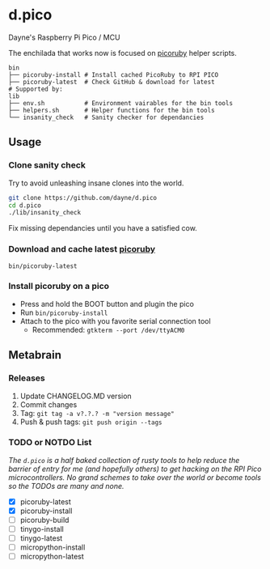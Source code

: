 # d.pico

Dayne's Raspberry Pi Pico / MCU 

The enchilada that works now is focused on [picoruby](https://github.com/picoruby/picoruby) helper scripts.
```
bin
├── picoruby-install # Install cached PicoRuby to RPI PICO
├── picoruby-latest  # Check GitHub & download for latest
# Supported by:
lib
├── env.sh           # Environment vairables for the bin tools
├── helpers.sh       # Helper functions for the bin tools
└── insanity_check   # Sanity checker for dependancies 
```

## Usage

### Clone sanity check
  Try to avoid unleashing insane clones into the world.

  ```bash
  git clone https://github.com/dayne/d.pico
  cd d.pico
  ./lib/insanity_check
  ```
  Fix missing dependancies until you have a satisfied cow.

### Download and cache latest [picoruby](https://github.com/picoruby/picoruby) 
  `bin/picoruby-latest`

### Install picoruby on a pico

- Press and hold the BOOT button and plugin the pico
- Run `bin/picoruby-install`
- Attach to the pico with you favorite serial connection tool
  - Recommended: `gtkterm --port /dev/ttyACM0`

## Metabrain

### Releases

1. Update CHANGELOG.MD version
2. Commit changes
3. Tag: `git tag -a v?.?.? -m "version message"`
4. Push & push tags: `git push origin --tags`

### TODO or NOTDO List

_The `d.pico` is a half baked collection of rusty tools to help reduce the barrier of entry for me (and hopefully others) to get hacking on the RPI Pico microcontrollers. No grand schemes to take over the world or become tools so the TODOs are many and none._

- [x] picoruby-latest
- [x] picoruby-install
- [ ] picoruby-build
- [ ] tinygo-install
- [ ] tinygo-latest
- [ ] micropython-install
- [ ] micropython-latest
